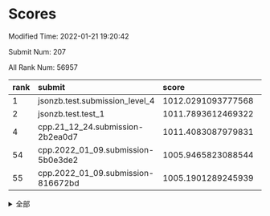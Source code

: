 # Scores

Modified Time: 2022-01-21 19:20:42

Submit Num: 207

All Rank Num: 56957

| rank |               submit               |       score        |       sigma        | pk_num |
| :--- | :--------------------------------- | :----------------- | :----------------- | :----- |
| 1    | jsonzb.test.submission_level_4     | 1012.0291093777568 | 0.7952708128336085 | 1102   |
| 2    | jsonzb.test.test_1                 | 1011.7893612469322 | 0.7896297268136494 | 1102   |
| 4    | cpp.21_12_24.submission-2b2ea0d7   | 1011.4083087979831 | 0.7913963553854547 | 1097   |
| 54   | cpp.2022_01_09.submission-5b0e3de2 | 1005.9465823088544 | 0.7218080900914772 | 1103   |
| 55   | cpp.2022_01_09.submission-816672bd | 1005.1901289245939 | 0.7084843010763385 | 1100   |


<details>
<summary>全部</summary>

| rank |                 submit                 |       score        |       sigma        | pk_num |
| :--- | :------------------------------------- | :----------------- | :----------------- | :----- |
| 1    | jsonzb.test.submission_level_4         | 1012.0291093777568 | 0.7952708128336085 | 1102   |
| 2    | jsonzb.test.test_1                     | 1011.7893612469322 | 0.7896297268136494 | 1102   |
| 3    | gobigger.level_3.submission_level_3_0  | 1011.71502075046   | 0.7939921933859486 | 1101   |
| 4    | cpp.21_12_24.submission-2b2ea0d7       | 1011.4083087979831 | 0.7913963553854547 | 1097   |
| 5    | gobigger.level_3.submission_level_3_27 | 1011.322381563788  | 0.7685241740056123 | 1100   |
| 6    | gobigger.level_3.submission_level_3_9  | 1010.9248404494731 | 0.7685125914247102 | 1103   |
| 7    | gobigger.level_3.submission_level_3_13 | 1010.7063848708325 | 0.7660626404129952 | 1102   |
| 8    | gobigger.level_3.submission_level_3_44 | 1010.6798902198664 | 0.7664733324272871 | 1093   |
| 9    | gobigger.level_3.submission_level_3_42 | 1010.669955730565  | 0.7739137850258025 | 1102   |
| 10   | gobigger.level_3.submission_level_3_15 | 1010.6507021685729 | 0.7892570718916568 | 1106   |
| 11   | gobigger.level_3.submission_level_3_19 | 1010.632153262852  | 0.7555022893067119 | 1099   |
| 12   | gobigger.level_3.submission_level_3_18 | 1010.5151368392294 | 0.7751545047795696 | 1099   |
| 13   | gobigger.level_3.submission_level_3_4  | 1010.4300493393629 | 0.7785862649173977 | 1100   |
| 14   | gobigger.level_3.submission_level_3_26 | 1010.3790711111277 | 0.7631051689010455 | 1100   |
| 15   | gobigger.level_3.submission_level_3_2  | 1010.3203911159254 | 0.759682092834882  | 1098   |
| 16   | gobigger.level_3.submission_level_3_35 | 1010.3004348764783 | 0.7847468469228889 | 1103   |
| 17   | gobigger.level_3.submission_level_3_48 | 1010.2959705472548 | 0.7798475252934531 | 1102   |
| 18   | gobigger.level_3.submission_level_3_30 | 1010.2237544266854 | 0.7472264938823642 | 1097   |
| 19   | gobigger.level_3.submission_level_3_11 | 1010.2200575097286 | 0.7489910115658761 | 1095   |
| 20   | gobigger.level_3.submission_level_3_7  | 1010.0123246051359 | 0.7469608226102352 | 1101   |
| 21   | gobigger.level_3.submission_level_3_24 | 1009.9608721640464 | 0.7700805317506834 | 1100   |
| 22   | gobigger.level_3.submission_level_3_12 | 1009.9452131380363 | 0.762347772958334  | 1100   |
| 23   | gobigger.level_3.submission_level_3_1  | 1009.9385141704593 | 0.7745884531265559 | 1100   |
| 24   | gobigger.level_3.submission_level_3_47 | 1009.8982870899432 | 0.7842297184047503 | 1104   |
| 25   | gobigger.level_3.submission_level_3_41 | 1009.8892710018494 | 0.7380634921081478 | 1101   |
| 26   | gobigger.level_3.submission_level_3_39 | 1009.851449781743  | 0.7555458328449174 | 1108   |
| 27   | gobigger.level_3.submission_level_3_40 | 1009.807353953606  | 0.7549254448914782 | 1102   |
| 28   | gobigger.level_3.submission_level_3_3  | 1009.7868131161356 | 0.766861227100481  | 1100   |
| 29   | gobigger.level_3.submission_level_3_38 | 1009.7292503818063 | 0.7417287538802607 | 1099   |
| 30   | gobigger.level_3.submission_level_3_14 | 1009.6423326989919 | 0.7529110775242238 | 1099   |
| 31   | gobigger.level_3.submission_level_3_17 | 1009.5923041307688 | 0.7593279859305585 | 1101   |
| 32   | gobigger.level_3.submission_level_3_8  | 1009.5707480811974 | 0.747874005838822  | 1102   |
| 33   | gobigger.level_3.submission_level_3_34 | 1009.5355259757116 | 0.7707117466986196 | 1098   |
| 34   | gobigger.level_3.submission_level_3_46 | 1009.4783577141209 | 0.7439310188944571 | 1103   |
| 35   | gobigger.level_3.submission_level_3_23 | 1009.4250420138966 | 0.764888282069027  | 1100   |
| 36   | gobigger.level_3.submission_level_3_28 | 1009.3703400136533 | 0.7193295408135447 | 1102   |
| 37   | gobigger.level_3.submission_level_3_25 | 1009.3589810090331 | 0.7982403260789425 | 1104   |
| 38   | gobigger.level_3.submission_level_3_45 | 1009.3149146796688 | 0.7614817213211231 | 1098   |
| 39   | gobigger.level_3.submission_level_3_49 | 1009.2448826624828 | 0.7685946057055218 | 1099   |
| 40   | gobigger.level_3.submission_level_3_20 | 1009.1965005451622 | 0.7481971490517747 | 1103   |
| 41   | gobigger.level_3.submission_level_3_16 | 1009.155642053179  | 0.7486874270643582 | 1104   |
| 42   | gobigger.level_3.submission_level_3_31 | 1009.1282047904276 | 0.7600200435435633 | 1099   |
| 43   | gobigger.level_3.submission_level_3_6  | 1009.0700538821287 | 0.7579828649877416 | 1100   |
| 44   | gobigger.level_3.submission_level_3_33 | 1009.0281954138368 | 0.7289795657929881 | 1102   |
| 45   | gobigger.level_3.submission_level_3_29 | 1008.9760001003077 | 0.7478790608518352 | 1099   |
| 46   | gobigger.level_3.submission_level_3_10 | 1008.9242037993519 | 0.7403078387096357 | 1100   |
| 47   | gobigger.level_3.submission_level_3_43 | 1008.8993569833266 | 0.7392696463226378 | 1102   |
| 48   | gobigger.level_3.submission_level_3_21 | 1008.820873430088  | 0.7415418799224327 | 1103   |
| 49   | gobigger.level_3.submission_level_3_37 | 1008.8009771764516 | 0.7766330198853064 | 1098   |
| 50   | gobigger.level_3.submission_level_3_32 | 1008.7891602695868 | 0.7421890093414133 | 1097   |
| 51   | gobigger.level_3.submission_level_3_5  | 1008.4920235193883 | 0.7594675980340279 | 1097   |
| 52   | gobigger.level_3.submission_level_3_22 | 1008.3218029709055 | 0.7507454233244741 | 1104   |
| 53   | gobigger.level_3.submission_level_3_36 | 1007.2630159078028 | 0.7513672599677033 | 1102   |
| 54   | cpp.2022_01_09.submission-5b0e3de2     | 1005.9465823088544 | 0.7218080900914772 | 1103   |
| 55   | cpp.2022_01_09.submission-816672bd     | 1005.1901289245939 | 0.7084843010763385 | 1100   |
| 56   | gobigger.level_1.submission_level_1_47 | 1004.7327492738837 | 0.7287320118150135 | 1100   |
| 57   | gobigger.level_1.submission_level_1_3  | 1004.5400626616502 | 0.7147209654090098 | 1100   |
| 58   | gobigger.level_1.submission_level_1_20 | 1004.5355934853467 | 0.716341352173269  | 1096   |
| 59   | gobigger.level_1.submission_level_1_9  | 1004.4178811843892 | 0.7147374247871789 | 1104   |
| 60   | gobigger.level_1.submission_level_1_25 | 1004.2609340361497 | 0.7198616997176579 | 1103   |
| 61   | gobigger.level_1.submission_level_1_34 | 1004.2605681145566 | 0.707767029908753  | 1097   |
| 62   | gobigger.level_1.submission_level_1_41 | 1004.190032430022  | 0.7203393654822658 | 1101   |
| 63   | gobigger.level_1.submission_level_1_17 | 1004.0620026912635 | 0.7060882561654677 | 1103   |
| 64   | gobigger.level_1.submission_level_1_12 | 1003.9239235234164 | 0.7119167757180883 | 1104   |
| 65   | gobigger.level_1.submission_level_1_11 | 1003.8683073664323 | 0.7086208657762002 | 1095   |
| 66   | gobigger.level_1.submission_level_1_49 | 1003.8548120649998 | 0.7189037994053676 | 1096   |
| 67   | gobigger.level_1.submission_level_1_33 | 1003.7806180984596 | 0.7119219219584075 | 1100   |
| 68   | gobigger.level_1.submission_level_1_31 | 1003.7750922086507 | 0.7187087207896964 | 1106   |
| 69   | gobigger.level_1.submission_level_1_35 | 1003.76917607595   | 0.7331159336371474 | 1103   |
| 70   | gobigger.level_1.submission_level_1_28 | 1003.7464925509148 | 0.7045007063813677 | 1098   |
| 71   | gobigger.level_1.submission_level_1_29 | 1003.6527254628775 | 0.7199780575735356 | 1102   |
| 72   | gobigger.level_1.submission_level_1_48 | 1003.6507096849881 | 0.7171725463301383 | 1097   |
| 73   | gobigger.level_1.submission_level_1_7  | 1003.6062512755801 | 0.7190206125443723 | 1105   |
| 74   | gobigger.level_1.submission_level_1_27 | 1003.527624316459  | 0.7096705856309421 | 1105   |
| 75   | gobigger.level_1.submission_level_1_32 | 1003.457327411708  | 0.7083741779599045 | 1101   |
| 76   | gobigger.level_1.submission_level_1_37 | 1003.2422413444338 | 0.7204380299109236 | 1100   |
| 77   | gobigger.level_1.submission_level_1_43 | 1003.2270105542248 | 0.7131859915607658 | 1098   |
| 78   | gobigger.level_1.submission_level_1_26 | 1003.2170859658636 | 0.7188059693909625 | 1101   |
| 79   | gobigger.level_1.submission_level_1_23 | 1003.2168871699996 | 0.7162606253433502 | 1098   |
| 80   | gobigger.level_1.submission_level_1_24 | 1003.2072446412226 | 0.7245774666234228 | 1098   |
| 81   | gobigger.level_1.submission_level_1_30 | 1003.1967672761764 | 0.7194011056545784 | 1107   |
| 82   | gobigger.level_1.submission_level_1_45 | 1003.1430031503536 | 0.7235727348653564 | 1103   |
| 83   | gobigger.level_1.submission_level_1_13 | 1003.134701418919  | 0.7229327427707568 | 1098   |
| 84   | gobigger.level_1.submission_level_1_40 | 1003.0877535877128 | 0.7193268564431358 | 1104   |
| 85   | gobigger.level_1.submission_level_1_46 | 1003.0607144448331 | 0.7025666666720924 | 1103   |
| 86   | gobigger.level_1.submission_level_1_21 | 1002.9855671264636 | 0.7241944939300791 | 1101   |
| 87   | gobigger.level_1.submission_level_1_6  | 1002.953358253956  | 0.7237882142185494 | 1097   |
| 88   | gobigger.level_1.submission_level_1_2  | 1002.9167099357809 | 0.7081088813532121 | 1100   |
| 89   | gobigger.level_1.submission_level_1_10 | 1002.8825612873962 | 0.7127480437401431 | 1092   |
| 90   | gobigger.level_1.submission_level_1_5  | 1002.809897801281  | 0.7142781770985949 | 1101   |
| 91   | gobigger.level_1.submission_level_1_42 | 1002.788626518496  | 0.7069203402049397 | 1102   |
| 92   | gobigger.level_1.submission_level_1_8  | 1002.7827396607324 | 0.7164423406401845 | 1100   |
| 93   | gobigger.level_1.submission_level_1_22 | 1002.7173898842872 | 0.7178607492096383 | 1103   |
| 94   | gobigger.level_1.submission_level_1_16 | 1002.6784410236509 | 0.7141590904926695 | 1098   |
| 95   | gobigger.level_1.submission_level_1_44 | 1002.6391201216798 | 0.7081257694399469 | 1096   |
| 96   | gobigger.level_1.submission_level_1_14 | 1002.6389226031173 | 0.7213845060781129 | 1103   |
| 97   | gobigger.level_1.submission_level_1_36 | 1002.6324112903305 | 0.7110244839475626 | 1098   |
| 98   | gobigger.level_1.submission_level_1_18 | 1002.6149310779631 | 0.7145901821894972 | 1097   |
| 99   | gobigger.level_1.submission_level_1_15 | 1002.436185754099  | 0.7227099425501744 | 1102   |
| 100  | gobigger.level_1.submission_level_1_0  | 1002.4189131104662 | 0.7114505136677512 | 1101   |
| 101  | gobigger.level_1.submission_level_1_39 | 1002.3604867373386 | 0.7249102051456485 | 1098   |
| 102  | gobigger.level_1.submission_level_1_19 | 1002.220327567432  | 0.7142132065835458 | 1098   |
| 103  | gobigger.level_1.submission_level_1_38 | 1002.1680395536094 | 0.7238148883830977 | 1099   |
| 104  | gobigger.level_1.submission_level_1_4  | 1002.1166261106334 | 0.7221055477930808 | 1105   |
| 105  | gobigger.level_1.submission_level_1_1  | 1002.0997285357573 | 0.7026823520896843 | 1102   |
| 106  | gobigger.random.submission_random_31   | 997.3889789719292  | 0.6978371275392832 | 1105   |
| 107  | gobigger.random.submission_random_8    | 997.271211242719   | 0.7029922609522574 | 1101   |
| 108  | gobigger.random.submission_random_32   | 997.0731311686583  | 0.7069542310024166 | 1097   |
| 109  | gobigger.random.submission_random_24   | 996.9994642831556  | 0.7025575914628881 | 1098   |
| 110  | gobigger.random.submission_random_39   | 996.9677941450768  | 0.7065165285376438 | 1097   |
| 111  | gobigger.random.submission_random_48   | 996.8030664459664  | 0.7122384648293432 | 1099   |
| 112  | gobigger.random.submission_random_9    | 996.7784555198106  | 0.7056279346556315 | 1106   |
| 113  | gobigger.random.submission_random_20   | 996.7033221015286  | 0.7105795354407773 | 1100   |
| 114  | gobigger.random.submission_random_25   | 996.6865914052847  | 0.6986026419880097 | 1107   |
| 115  | gobigger.random.submission_random_7    | 996.6634119266514  | 0.7189385225207668 | 1097   |
| 116  | gobigger.random.submission_random_15   | 996.6406653240283  | 0.7059655447211308 | 1103   |
| 117  | gobigger.random.submission_random_23   | 996.620563643067   | 0.7087286634535733 | 1102   |
| 118  | gobigger.random.submission_random_14   | 996.5549900325101  | 0.7297848978566512 | 1106   |
| 119  | gobigger.random.submission_random_27   | 996.4683892140548  | 0.7123671347651809 | 1098   |
| 120  | gobigger.random.submission_random_17   | 996.4577051125572  | 0.7111163171271719 | 1098   |
| 121  | gobigger.random.submission_random_38   | 996.4424256007097  | 0.7131498975680494 | 1093   |
| 122  | gobigger.random.submission_random_21   | 996.4353460458864  | 0.7105818250253714 | 1102   |
| 123  | gobigger.random.submission_random_2    | 996.3952429719188  | 0.7156863771651466 | 1101   |
| 124  | gobigger.random.submission_random_29   | 996.2698639457261  | 0.7106535865896435 | 1097   |
| 125  | gobigger.random.submission_random_11   | 996.0923955435883  | 0.7049811357969837 | 1104   |
| 126  | gobigger.random.submission_random_41   | 996.0558350445319  | 0.7128091649364324 | 1097   |
| 127  | gobigger.random.submission_random_10   | 996.0111557466875  | 0.7131748540386513 | 1101   |
| 128  | gobigger.random.submission_random_35   | 996.0110584953296  | 0.7245442271923914 | 1100   |
| 129  | gobigger.random.submission_random_3    | 995.9730102162528  | 0.6924633001151866 | 1098   |
| 130  | gobigger.random.submission_random_40   | 995.8960725060801  | 0.7102797530458632 | 1104   |
| 131  | gobigger.random.submission_random_42   | 995.8788451124641  | 0.7115057504631553 | 1097   |
| 132  | gobigger.random.submission_random_26   | 995.8733394651249  | 0.7209280032426825 | 1103   |
| 133  | gobigger.random.submission_random_33   | 995.8306470676687  | 0.7205856655178811 | 1105   |
| 134  | gobigger.random.submission_random_1    | 995.814364946427   | 0.714498282870925  | 1099   |
| 135  | gobigger.random.submission_random_22   | 995.7578536731401  | 0.712292660717388  | 1097   |
| 136  | gobigger.random.submission_random_43   | 995.7122899013766  | 0.708611114184685  | 1097   |
| 137  | gobigger.random.submission_random_12   | 995.7110903749585  | 0.700769368484957  | 1101   |
| 138  | gobigger.random.submission_random_44   | 995.6813568828742  | 0.7208625538427049 | 1101   |
| 139  | gobigger.random.submission_random_19   | 995.6359405575337  | 0.7177928115685264 | 1102   |
| 140  | gobigger.random.submission_random_45   | 995.5636594840048  | 0.7175124185111018 | 1100   |
| 141  | gobigger.random.submission_random_18   | 995.5487610747757  | 0.7059953792730767 | 1101   |
| 142  | gobigger.random.submission_random_49   | 995.5421940628308  | 0.7134049906082949 | 1102   |
| 143  | gobigger.random.submission_random_0    | 995.5386029937765  | 0.7268667082513633 | 1100   |
| 144  | gobigger.random.submission_random_16   | 995.4049580898418  | 0.7108151787340234 | 1095   |
| 145  | gobigger.random.submission_random_47   | 995.3850334788748  | 0.7101392834496543 | 1099   |
| 146  | gobigger.random.submission_random_6    | 995.3559390138768  | 0.7259145884284369 | 1099   |
| 147  | gobigger.random.submission_random_30   | 995.3377927419982  | 0.7157854062503107 | 1098   |
| 148  | gobigger.random.submission_random_36   | 995.3328532927632  | 0.7084176253828638 | 1103   |
| 149  | gobigger.random.submission_random_37   | 995.2042158316291  | 0.6968383807401617 | 1102   |
| 150  | gobigger.random.submission_random_46   | 995.139854910183   | 0.7059401565443914 | 1100   |
| 151  | gobigger.random.submission_random_13   | 994.9397507056212  | 0.7354634419689058 | 1097   |
| 152  | gobigger.random.submission_random_5    | 994.9020043103459  | 0.7203344190420717 | 1100   |
| 153  | gobigger.random.submission_random_28   | 994.8936444538245  | 0.7160527581915765 | 1100   |
| 154  | gobigger.random.submission_random_4    | 994.2138507249614  | 0.7208249303372367 | 1103   |
| 155  | gobigger.level_2.submission_level_2_10 | 993.952019405928   | 0.7277610335389635 | 1100   |
| 156  | gobigger.random.submission_random_34   | 993.9461765261271  | 0.7351967268143578 | 1103   |
| 157  | gobigger.level_2.submission_level_2_5  | 993.8046233965894  | 0.7440960854851101 | 1098   |
| 158  | gobigger.level_2.submission_level_2_35 | 993.5217383544368  | 0.7296707307419447 | 1100   |
| 159  | gobigger.level_2.submission_level_2_12 | 993.3937265224438  | 0.7291899348502519 | 1101   |
| 160  | gobigger.level_2.submission_level_2_20 | 993.2732377492761  | 0.7436104974737341 | 1103   |
| 161  | gobigger.level_2.submission_level_2_44 | 993.227765395902   | 0.7497468095767404 | 1099   |
| 162  | gobigger.level_2.submission_level_2_4  | 993.1159320320062  | 0.7412670664365807 | 1102   |
| 163  | gobigger.level_2.submission_level_2_34 | 993.0860282432508  | 0.7233436274002141 | 1099   |
| 164  | gobigger.level_2.submission_level_2_0  | 992.9430214047545  | 0.7551254216791616 | 1103   |
| 165  | gobigger.level_2.submission_level_2_6  | 992.8733515610622  | 0.7428523559801272 | 1104   |
| 166  | gobigger.level_2.submission_level_2_24 | 992.7362696212836  | 0.7405306571967051 | 1096   |
| 167  | gobigger.level_2.submission_level_2_22 | 992.68756035778    | 0.7320094564480775 | 1102   |
| 168  | gobigger.level_2.submission_level_2_49 | 992.6843448944088  | 0.7520461837944368 | 1103   |
| 169  | gobigger.level_2.submission_level_2_32 | 992.5702007126597  | 0.7279139672504303 | 1100   |
| 170  | gobigger.level_2.submission_level_2_21 | 992.5659593181581  | 0.720544126899586  | 1100   |
| 171  | gobigger.level_2.submission_level_2_40 | 992.5534312493879  | 0.7300250607968104 | 1105   |
| 172  | gobigger.level_2.submission_level_2_15 | 992.5505580625183  | 0.7419556131358682 | 1103   |
| 173  | gobigger.level_2.submission_level_2_31 | 992.2433223673353  | 0.7702578150964802 | 1095   |
| 174  | gobigger.level_2.submission_level_2_41 | 992.2394344480126  | 0.7571355791063821 | 1091   |
| 175  | gobigger.level_2.submission_level_2_33 | 992.2137120898229  | 0.7292414717452352 | 1099   |
| 176  | gobigger.level_2.submission_level_2_39 | 992.1979952341587  | 0.7439884733348293 | 1104   |
| 177  | gobigger.level_2.submission_level_2_36 | 992.1904576673909  | 0.751521867812598  | 1103   |
| 178  | gobigger.level_2.submission_level_2_1  | 992.1255466467712  | 0.743168222481911  | 1098   |
| 179  | gobigger.level_2.submission_level_2_23 | 992.0672507369121  | 0.7435806328625999 | 1100   |
| 180  | gobigger.level_2.submission_level_2_45 | 992.0472384823955  | 0.7454357611461471 | 1104   |
| 181  | gobigger.level_2.submission_level_2_7  | 991.9580747585572  | 0.741843714789155  | 1101   |
| 182  | gobigger.level_2.submission_level_2_17 | 991.9311374885533  | 0.7359470256517607 | 1106   |
| 183  | gobigger.level_2.submission_level_2_37 | 991.8984578931531  | 0.7533128695648945 | 1099   |
| 184  | gobigger.level_2.submission_level_2_38 | 991.8757498977837  | 0.7387370497157999 | 1104   |
| 185  | gobigger.level_2.submission_level_2_43 | 991.8304238446215  | 0.7351697892547008 | 1103   |
| 186  | gobigger.level_2.submission_level_2_9  | 991.8007577365368  | 0.7481689087354714 | 1101   |
| 187  | gobigger.level_2.submission_level_2_29 | 991.7959802715943  | 0.7434663091063004 | 1108   |
| 188  | gobigger.level_2.submission_level_2_42 | 991.7681149387871  | 0.7566704059772517 | 1099   |
| 189  | gobigger.level_2.submission_level_2_46 | 991.7674081371412  | 0.7642786938434833 | 1103   |
| 190  | gobigger.level_2.submission_level_2_2  | 991.7556999506207  | 0.7629305813142897 | 1100   |
| 191  | gobigger.level_2.submission_level_2_8  | 991.6603629792362  | 0.7600315706636963 | 1103   |
| 192  | gobigger.level_2.submission_level_2_26 | 991.5864378089027  | 0.7538246853714184 | 1100   |
| 193  | gobigger.level_2.submission_level_2_11 | 991.581893434201   | 0.7393146564948007 | 1107   |
| 194  | gobigger.level_2.submission_level_2_14 | 991.4921926370922  | 0.7407856166480246 | 1100   |
| 195  | gobigger.level_2.submission_level_2_18 | 991.4841668195446  | 0.7514260329719055 | 1102   |
| 196  | gobigger.level_2.submission_level_2_13 | 991.2835652317799  | 0.7630039168796238 | 1099   |
| 197  | gobigger.level_2.submission_level_2_25 | 991.2425061904737  | 0.7235604498168597 | 1104   |
| 198  | gobigger.level_2.submission_level_2_30 | 991.1116092136358  | 0.7600957914461383 | 1101   |
| 199  | gobigger.level_2.submission_level_2_19 | 991.0910233168803  | 0.7614225018474379 | 1100   |
| 200  | gobigger.level_2.submission_level_2_48 | 991.0475150200041  | 0.7501127237959345 | 1098   |
| 201  | gobigger.level_2.submission_level_2_3  | 991.0328936242091  | 0.7415261425119983 | 1100   |
| 202  | gobigger.level_2.submission_level_2_16 | 990.8505107419281  | 0.7406394754956558 | 1096   |
| 203  | gobigger.level_2.submission_level_2_47 | 990.5812177045631  | 0.7583851573908043 | 1103   |
| 204  | gobigger.level_2.submission_level_2_28 | 990.4995581170623  | 0.7473428857628542 | 1101   |
| 205  | gobigger.level_2.submission_level_2_27 | 990.3194927974713  | 0.7626596452189403 | 1102   |
| 206  | gobigger.none.submission_none_0        | 977.5204886870573  | 1.3267017733898832 | 1110   |
| 207  | gobigger.none.submission_none_1        | 976.2926897316172  | 1.3966092884654313 | 1100   |

</details>